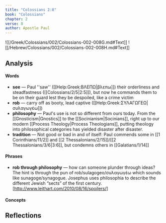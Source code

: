```yaml
---
title: "Colossians 2:8"
book: "Colossians"
chapter: 2
verse: 8
author: Apostle Paul
---
```

![[/Greek/Colossians/002/Colossians-002-008G.md#Text]]
![[/Hebrew/Colossians/002/Colossians-002-008H.md#Text]]

## Analysis

#### Words
- **see** — Paul ''saw'' ([[Help:Greek:ΒΛΕΠΩ|βλεπω]]) their orderliness and steadfastness ([[Colossians/2/5|2:5]]), but now he commands them to be on their guard lest they be despoiled, like a crime victim
- **rob** — carry off as booty, lead captive ([[Help:Greek:ΣΥΛΑΓΩΓΕΩ|συλαγωγέω]])
- **philosophy** — Paul's use is not so different from ours today.  From the [[Gnosticism|Gnostics]] to the [[Socinianism|Socinians]], right up to our modern [[Process Theology|Process Theologians]], putting theology into philosophical categories has yielded disaster after disaster.
- **tradition** — Not good or bad in and of itself: Paul commends some in [[1 Corinthians/11/2]] and [[2 Thessalonians/2/15]]/[[2 Thessalonians/3/6|3:6]], but condemns others in [[Galatians/1/14]]

#### Phrases
- **rob through philosophy** — how can someone plunder through ideas? The hint is through the pun of rob/sulagogeo/συλαγωγέω which sounds like sunagoge/synagogue. Josephus uses philosophia to describe the different Jewish “sects” of the first century. [http://www.leithart.com/2010/08/16/spoilers/]

#### Concepts

## Reflections
